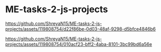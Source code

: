 # ME-tasks-2-js-projects










https://github.com/ShreyaN15/ME-tasks-2-js-projects/assets/119808754/d22f86be-0d03-48af-9298-d5bfce4846b6



https://github.com/ShreyaN15/ME-tasks-2-js-projects/assets/119808754/010acf23-bff2-4aba-8101-3bc99bd6a56e

